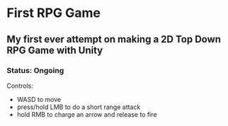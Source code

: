 # First RPG Game
## My first ever attempt on making a 2D Top Down RPG Game with Unity
### Status: Ongoing

Controls:
- WASD to move
- press/hold LMB to do a short range attack
- hold RMB to charge an arrow and release to fire
